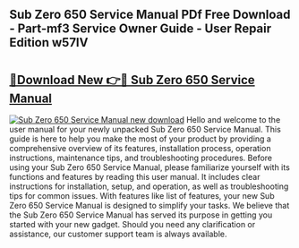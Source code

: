 ## Sub Zero 650 Service Manual PDf Free Download - Part-mf3 Service Owner Guide - User Repair Edition w57IV

# <h2><a href="http://bc41012.oget.top/?id=Sub+Zero+650+Service+Manual">🔗Download New 👉🔴 Sub Zero 650 Service Manual</a></h2>

[![Sub Zero 650 Service Manual new download](https://i.imgur.com/5g1atiW.png)](http://bc41012.oget.top/?id=Sub+Zero+650+Service+Manual)
Hello and welcome to the user manual for your newly unpacked Sub Zero 650 Service Manual. This guide is here to help you make the most of your product by providing a comprehensive overview of its features, installation process, operation instructions, maintenance tips, and troubleshooting procedures. Before using your Sub Zero 650 Service Manual, please familiarize yourself with its functions and features by reading this user manual. It includes clear instructions for installation, setup, and operation, as well as troubleshooting tips for common issues. With features like list of features, your new Sub Zero 650 Service Manual is designed to simplify your tasks. We believe that the Sub Zero 650 Service Manual has served its purpose in getting you started with your new gadget. Should you need any clarification or assistance, our customer support team is always available.
